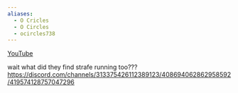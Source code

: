 ```yaml
---
aliases:
  - O Cricles
  - O Circles
  - ocircles738
---
```

[YouTube](https://www.youtube.com/@ocircles738/videos)

wait what did they find strafe running too???
https://discord.com/channels/313375426112389123/408694062862958592/419574128757047296